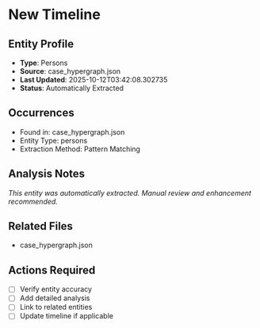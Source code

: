 # New Timeline

## Entity Profile
- **Type**: Persons
- **Source**: case_hypergraph.json
- **Last Updated**: 2025-10-12T03:42:08.302735
- **Status**: Automatically Extracted

## Occurrences
- Found in: case_hypergraph.json
- Entity Type: persons
- Extraction Method: Pattern Matching

## Analysis Notes
*This entity was automatically extracted. Manual review and enhancement recommended.*

## Related Files
- case_hypergraph.json

## Actions Required
- [ ] Verify entity accuracy
- [ ] Add detailed analysis
- [ ] Link to related entities
- [ ] Update timeline if applicable

